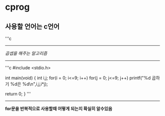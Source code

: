 # cprog
## 사용할 언어는 c언어
'''c
***
_곱셉을 해주는 알고리즘_
***
'''c
#include <stdio.h>
 
 int main(void)
 {
   int i,j;
   for(i = 0; i<=9; i++)
     for(j = 0; j<=9; j++)
       printf("%d 곱하기 %d은 %d\n",i,j,i*j);
 
   return 0;
 }
 '''
 ***
 **for문을 반복적으로 사용할때 어떻게 되는지 확실히 알수있음**

